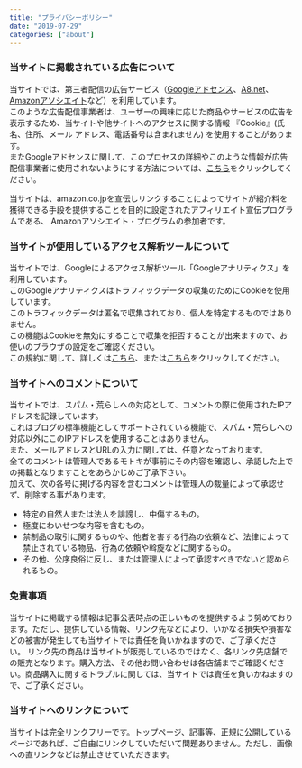 ```yaml
---
title: "プライバシーポリシー"
date: "2019-07-29"
categories: ["about"]
---
```



### 当サイトに掲載されている広告について


当サイトでは、第三者配信の広告サービス（[Googleアドセンス](http://www.google.com/adsense/start/)、[A8.net](http://www.a8.net/)、[Amazonアソシエイト](https://affiliate.amazon.co.jp/)など）を利用しています。  
このような広告配信事業者は、ユーザーの興味に応じた商品やサービスの広告を表示するため、当サイトや他サイトへのアクセスに関する情報 『Cookie』(氏名、住所、メール アドレス、電話番号は含まれません) を使用することがあります。  
またGoogleアドセンスに関して、このプロセスの詳細やこのような情報が広告配信事業者に使用されないようにする方法については、[こちら](http://www.google.co.jp/policies/technologies/ads/)をクリックしてください。


当サイトは、amazon.co.jpを宣伝しリンクすることによってサイトが紹介料を獲得できる手段を提供することを目的に設定されたアフィリエイト宣伝プログラムである、 Amazonアソシエイト・プログラムの参加者です。


### 当サイトが使用しているアクセス解析ツールについて


当サイトでは、Googleによるアクセス解析ツール「Googleアナリティクス」を利用しています。  
このGoogleアナリティクスはトラフィックデータの収集のためにCookieを使用しています。  
このトラフィックデータは匿名で収集されており、個人を特定するものではありません。  
この機能はCookieを無効にすることで収集を拒否することが出来ますので、お使いのブラウザの設定をご確認ください。  
この規約に関して、詳しくは[こちら](http://www.google.com/analytics/terms/jp.html)、または[こちら](https://www.google.com/intl/ja/policies/privacy/partners/)をクリックしてください。


### 当サイトへのコメントについて


当サイトでは、スパム・荒らしへの対応として、コメントの際に使用されたIPアドレスを記録しています。  
これはブログの標準機能としてサポートされている機能で、スパム・荒らしへの対応以外にこのIPアドレスを使用することはありません。  
また、メールアドレスとURLの入力に関しては、任意となっております。  
全てのコメントは管理人であるモトキが事前にその内容を確認し、承認した上での掲載となりますことをあらかじめご了承下さい。  
加えて、次の各号に掲げる内容を含むコメントは管理人の裁量によって承認せず、削除する事があります。


* 特定の自然人または法人を誹謗し、中傷するもの。
* 極度にわいせつな内容を含むもの。
* 禁制品の取引に関するものや、他者を害する行為の依頼など、法律によって禁止されている物品、行為の依頼や斡旋などに関するもの。
* その他、公序良俗に反し、または管理人によって承認すべきでないと認められるもの。


### 免責事項



当サイトに掲載する情報は記事公表時点の正しいものを提供するよう努めております。ただし、提供している情報、リンク先などにより、いかなる損失や損害などの被害が発生しても当サイトでは責任を負いかねますので、ご了承ください。&nbsp;リンク先の商品は当サイトが販売しているのではなく、各リンク先店舗での販売となります。購入方法、その他お問い合わせは各店舗までご確認ください。商品購入に関するトラブルに関しては、当サイトでは責任を負いかねますので、ご了承ください。


### 当サイトへのリンクについて


当サイトは完全リンクフリーです。トップページ、記事等、正規に公開しているページであれば、ご自由にリンクしていただいて問題ありません。ただし、画像への直リンクなどは禁止させていただきます。

